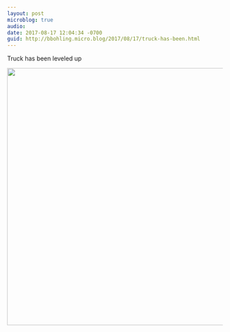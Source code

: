 ```yaml
---
layout: post
microblog: true
audio: 
date: 2017-08-17 12:04:34 -0700
guid: http://bbohling.micro.blog/2017/08/17/truck-has-been.html
---
```

Truck has been leveled up

<img src="http://bbohling.micro.blog/uploads/2017/3eb454bb0b.jpg" width="600" height="600" />
